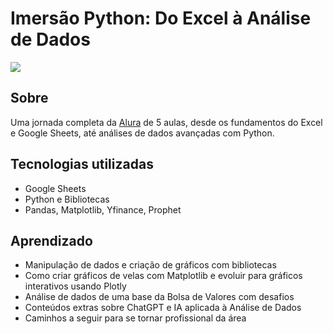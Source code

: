 # Imersão Python: Do Excel à Análise de Dados

![](https://www.alura.com.br/assets/img/imersoes/imersao-python/logo-imersao-python-desktop.1709239841.webp)

## Sobre

Uma jornada completa da [Alura](https://www.alura.com.br/) de 5 aulas, desde os fundamentos do Excel e Google Sheets, até análises de dados avançadas com Python. 

## Tecnologias utilizadas

- Google Sheets
- Python e Bibliotecas
- Pandas, Matplotlib, Yfinance, Prophet

## Aprendizado

- Manipulação de dados e criação de gráficos com bibliotecas
- Como criar gráficos de velas com Matplotlib e evoluir para gráficos interativos usando Plotly
- Análise de dados de uma base da Bolsa de Valores com desafios
- Conteúdos extras sobre ChatGPT e IA aplicada à Análise de Dados
- Caminhos a seguir para se tornar profissional da área




